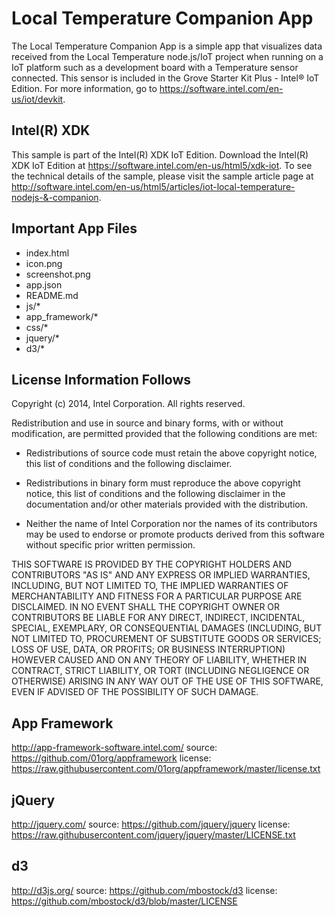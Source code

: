 Local Temperature Companion App
============================
The Local Temperature Companion App is a simple app that visualizes data received from the Local Temperature node.js/IoT project when running on a IoT platform such as a development board with a Temperature sensor connected. This sensor is included in the Grove Starter Kit Plus - Intel® IoT Edition. For more information, go to https://software.intel.com/en-us/iot/devkit.

Intel(R) XDK 
-------------------------------------------
This sample is part of the Intel(R) XDK IoT Edition. 
Download the Intel(R) XDK IoT Edition at https://software.intel.com/en-us/html5/xdk-iot. To see the technical details of the sample, 
please visit the sample article page at http://software.intel.com/en-us/html5/articles/iot-local-temperature-nodejs-&-companion.


Important App Files
---------------------------
* index.html
* icon.png
* screenshot.png
* app.json
* README.md
* js/*
* app_framework/*
* css/*
* jquery/*
* d3/*

License Information Follows
---------------------------
Copyright (c) 2014, Intel Corporation. All rights reserved.

Redistribution and use in source and binary forms, with or without modification, 
are permitted provided that the following conditions are met:

- Redistributions of source code must retain the above copyright notice, 
  this list of conditions and the following disclaimer.

- Redistributions in binary form must reproduce the above copyright notice, 
  this list of conditions and the following disclaimer in the documentation 
  and/or other materials provided with the distribution.

- Neither the name of Intel Corporation nor the names of its contributors 
  may be used to endorse or promote products derived from this software 
  without specific prior written permission.

THIS SOFTWARE IS PROVIDED BY THE COPYRIGHT HOLDERS AND CONTRIBUTORS "AS IS" 
AND ANY EXPRESS OR IMPLIED WARRANTIES, INCLUDING, BUT NOT LIMITED TO, 
THE IMPLIED WARRANTIES OF MERCHANTABILITY AND FITNESS FOR A PARTICULAR PURPOSE 
ARE DISCLAIMED. IN NO EVENT SHALL THE COPYRIGHT OWNER OR CONTRIBUTORS BE 
LIABLE FOR ANY DIRECT, INDIRECT, INCIDENTAL, SPECIAL, EXEMPLARY, OR 
CONSEQUENTIAL DAMAGES (INCLUDING, BUT NOT LIMITED TO, PROCUREMENT OF SUBSTITUTE 
GOODS OR SERVICES; LOSS OF USE, DATA, OR PROFITS; OR BUSINESS INTERRUPTION) 
HOWEVER CAUSED AND ON ANY THEORY OF LIABILITY, WHETHER IN CONTRACT, STRICT 
LIABILITY, OR TORT (INCLUDING NEGLIGENCE OR OTHERWISE) ARISING IN ANY WAY OUT 
OF THE USE OF THIS SOFTWARE, EVEN IF ADVISED OF THE POSSIBILITY OF SUCH DAMAGE.


App Framework
-----------------------------------------------------------------------------
http://app-framework-software.intel.com/
source: https://github.com/01org/appframework
license: https://raw.githubusercontent.com/01org/appframework/master/license.txt

jQuery
-----------------------------------------------------------------------------
http://jquery.com/
source: https://github.com/jquery/jquery
license: https://raw.githubusercontent.com/jquery/jquery/master/LICENSE.txt

d3
-----------------------------------------------------------------------------
http://d3js.org/
source: https://github.com/mbostock/d3
license: https://github.com/mbostock/d3/blob/master/LICENSE